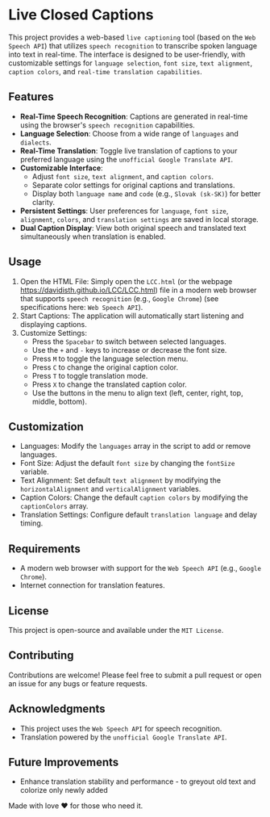 # Live Closed Captions

This project provides a web-based `live captioning` tool (based on the `Web Speech API`) that utilizes `speech recognition` to transcribe spoken language into text in real-time. The interface is designed to be user-friendly, with customizable settings for `language selection`, `font size`, `text alignment`, `caption colors`, and `real-time translation capabilities`.

## Features
- **Real-Time Speech Recognition**: Captions are generated in real-time using the browser's `speech recognition` capabilities.
- **Language Selection**: Choose from a wide range of `languages` and `dialects`.
- **Real-Time Translation**: Toggle live translation of captions to your preferred language using the `unofficial Google Translate API`.
- **Customizable Interface**: 
  - Adjust `font size`, `text alignment`, and `caption colors`.
  - Separate color settings for original captions and translations.
  - Display both `language name` and `code` (e.g., `Slovak (sk-SK)`) for better clarity.
- **Persistent Settings**: User preferences for `language`, `font size`, `alignment`, `colors`, and `translation settings` are saved in local storage.
- **Dual Caption Display**: View both original speech and translated text simultaneously when translation is enabled.

## Usage
1. Open the HTML File: Simply open the `LCC.html` (or the webpage https://davidisth.github.io/LCC/LCC.html) file in a modern web browser that supports `speech recognition` (e.g., `Google Chrome`) (see specifications here: `Web Speech API`).
2. Start Captions: The application will automatically start listening and displaying captions.
3. Customize Settings:
   - Press the `Spacebar` to switch between selected languages.
   - Use the `+` and `-` keys to increase or decrease the font size.
   - Press `M` to toggle the language selection menu.
   - Press `C` to change the original caption color.
   - Press `T` to toggle translation mode.
   - Press `X` to change the translated caption color.
   - Use the buttons in the menu to align text (left, center, right, top, middle, bottom).

## Customization
- Languages: Modify the `languages` array in the script to add or remove languages.
- Font Size: Adjust the default `font size` by changing the `fontSize` variable.
- Text Alignment: Set default `text alignment` by modifying the `horizontalAlignment` and `verticalAlignment` variables.
- Caption Colors: Change the default `caption colors` by modifying the `captionColors` array.
- Translation Settings: Configure default `translation language` and delay timing.

## Requirements
- A modern web browser with support for the `Web Speech API` (e.g., `Google Chrome`).
- Internet connection for translation features.

## License
This project is open-source and available under the `MIT License`.

## Contributing
Contributions are welcome! Please feel free to submit a pull request or open an issue for any bugs or feature requests.

## Acknowledgments
- This project uses the `Web Speech API` for speech recognition.
- Translation powered by the `unofficial Google Translate API`.

## Future Improvements
- Enhance translation stability and performance - to greyout old text and colorize only newly added

Made with love ❤️ for those who need it.
